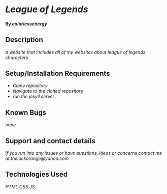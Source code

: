 # _League of Legends_

#### By _**colorlessenergy**_

## Description

_a website that includes all of my websites about league of legends characters_

## Setup/Installation Requirements

* _Clone repository_
* _Navigate to the cloned repository_
* _run the jekyll server_

## Known Bugs

_none_

## Support and contact details

_If you run into any issues or have questions, ideas or concerns contact me at theluckorange@yahoo.com_

## Technologies Used

_HTML_
_CSS_
_JS_
